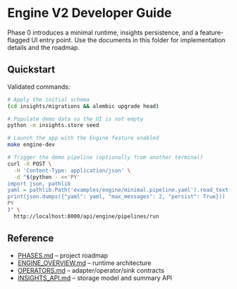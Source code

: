 # Engine V2 Developer Guide

Phase 0 introduces a minimal runtime, insights persistence, and a feature-flagged UI entry point. Use the documents in this folder for implementation details and the roadmap.

## Quickstart

Validated commands:

```bash
# Apply the initial schema
(cd insights/migrations && alembic upgrade head)

# Populate demo data so the UI is not empty
python -m insights.store seed

# Launch the app with the Engine feature enabled
make engine-dev

# Trigger the demo pipeline (optionally from another terminal)
curl -X POST \
  -H 'Content-Type: application/json' \
  -d "$(python - <<'PY'
import json, pathlib
yaml = pathlib.Path('examples/engine/minimal.pipeline.yaml').read_text()
print(json.dumps({"yaml": yaml, "max_messages": 2, "persist": True}))
PY
)" \
  http://localhost:8000/api/engine/pipelines/run
```

## Reference

* [PHASES.md](PHASES.md) – project roadmap
* [ENGINE_OVERVIEW.md](ENGINE_OVERVIEW.md) – runtime architecture
* [OPERATORS.md](OPERATORS.md) – adapter/operator/sink contracts
* [INSIGHTS_API.md](INSIGHTS_API.md) – storage model and summary API
